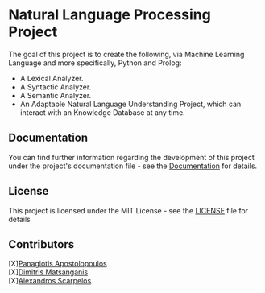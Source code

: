 # Natural Language Processing Project

The goal of this project is to create the following, via Machine Learning Language and more specifically, Python and Prolog:
 - A Lexical Analyzer. 
 - A Syntactic Analyzer.
 - A Semantic Analyzer.
 - An Adaptable Natural Language Understanding Project, which can interact with an Knowledge Database at any time.
 
## Documentation

You can find further information regarding the development of this project under the project's documentation file - see the [Documentation](/Documentation.pdf) for details. 

## License

This project is licensed under the MIT License - see the [LICENSE](/LICENCE) file for details

## Contributors

[X][Panagiotis Apostolopoulos](https://github.com/papost) \
[X][Dimitris Matsanganis](https://github.com/dimitrismatsanganis) \
[X][Alexandros Scarpelos](https://github.com/alexhsog)
